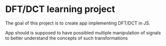 # DFT/DCT learning project 

The goal of this project is to create app implementing DFT/DCT in JS.



App should is supposed to have possibled multiple manipulation of signals to better understand the concepts of such transformations 




